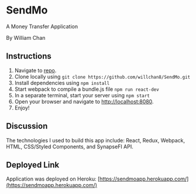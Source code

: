 # SendMo
A Money Transfer Application

By William Chan

## Instructions

1. Navigate to [repo](https://github.com/willchan8/SendMo.git).
2. Clone locally using `git clone https://github.com/willchan8/SendMo.git`
3. Install dependencies using `npm install`
4. Start webpack to compile a bundle.js file `npm run react-dev`
5. In a separate terminal, start your server using `npm start`
6. Open your browser and navigate to [http://localhost:8080](http://localhost:8080).
7. Enjoy!

## Discussion

The technologies I used to build this app include: React, Redux, Webpack, HTML, CSS/Styled Components, and SynapseFI API.

## Deployed Link

Application was deployed on Heroku: [https://sendmoapp.herokuapp.com/](https://sendmoapp.herokuapp.com/)